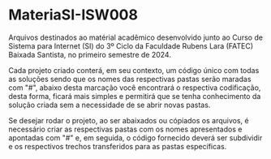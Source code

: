 # MateriaSI-ISW008
Arquivos destinados ao matérial acadêmico desenvolvido junto ao Curso de Sistema para Internet (SI) do 3º Ciclo da Faculdade Rubens Lara (FATEC) Baixada Santista, no primeiro semestre de 2024.

Cada projeto criado conterá, em seu contexto, um código único com todas as soluções sendo que os nomes das respectivas pastas serão maradas com "#", abaixo desta marcação você encontrará o respectiva codificação, desta forma, ficará mais simples e permitirá que se tenha conhecimento da solução criada sem a necessidade de se abrir novas pastas.

Se desejar rodar o projeto, ao ser abaixados ou cópiados os arquivos, é necessário criar as respectivas pastas com os nomes apresentados e apontadas com "#" e, em seguida, o código fornecido deverá ser subdividir  e os respectivos trechos transferidos para as pastas específicas.

